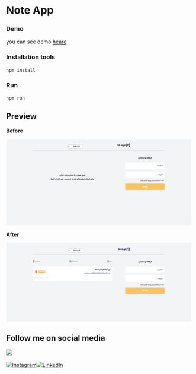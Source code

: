# Note App

### Demo

you can see demo [heare]("https://seyed-mohsen-mousavi.github.io/NoteApp/")

### Installation tools

    npm install

### Run

    npm run

## Preview

**Before**

<div>
 <img width="500" src="./public/Images/Preview.png" alt="">
<div/>
 
 **After**

<div>
<img width="500" src="./public/Images/Preview1.png" alt="">
</div>

## Follow me on social media

<a href="https://www.coffeebede.com/s.m.mousavi"><img class="img-fluid" src="https://coffeebede.ir/DashboardTemplateV2/app-assets/images/banner/default-yellow.svg" width="250" /></a>

<a href="https://www.instagram.com/vito.mohagheghian/" target="_blank"><img alt="Instagram" src="https://img.shields.io/badge/Instargam-e33811?&style=for-the-badge&logo=instagram&logoColor=white" /></a><a href="https://b2n.ir/w53930" target="_blank"><img alt="LinkedIn" src="https://img.shields.io/badge/linkedin-29146b?&style=for-the-badge&logo=linkedin&logoColor=white" /></a>
